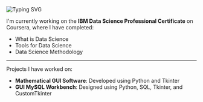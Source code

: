 <img src="https://readme-typing-svg.herokuapp.com?font=Robot&Color=FF00FF&size=18&vCenter=true&height=16&lines=Salam,+I+am+Ahmad;I+love+to+play+Basketball;I+want+to+become+a+Sports+Analyst" alt="Typing SVG" />

I'm currently working on the **IBM Data Science Professional Certificate** on Coursera, where I have completed:  
- What is Data Science
- Tools for Data Science
- Data Science Methodology     

-----

Projects I have worked on:

- **Mathematical GUI Software**: Developed using Python and Tkinter
- **GUI MySQL Workbench**: Designed using Python, SQL, Tkinter, and CustomTkinter  
